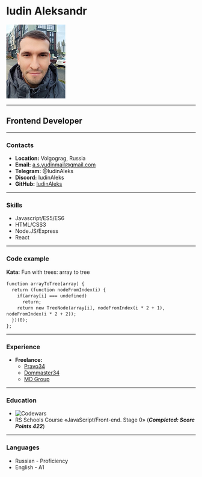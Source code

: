 # Iudin Aleksandr

![avatar](/img/avatar.jpg "Аватар")
***

## Frontend Developer

***

### Contacts

* **Location:** Volgograg, Russia
* **Email:** a.s.yudinmail@gmail.com
* **Telegram:** @IudinAleks
* **Discord:** IudinAleks
* **GitHub:** [IudinAleks](https://github.com/IudinAleks "GitHub")

***

### Skills

 * Javascript/ES5/ES6
 * HTML/CSS3
 * Node.JS/Express
 * React 

***

### Code example

**Kata:** Fun with trees: array to tree

```
function arrayToTree(array) {
  return (function nodeFromIndex(i) {
    if(array[i] === undefined)
      return;
    return new TreeNode(array[i], nodeFromIndex(i * 2 + 1), nodeFromIndex(i * 2 + 2));
  })(0);
};
```

***

### Experience

* **Freelance:**
    + [Pravo34](https://www.pravo34.ru/ "Pravo34")
    + [Dommaster34](https://dommaster34.ru/ "dommaster34")
    + [MD Group](https://zav.demetra.bz/ "MD Group")

***

### Education

* ![Codewars](https://www.codewars.com/users/IudinAleks/badges/small "Codewars")
* RS Schools Course «JavaScript/Front-end. Stage 0» (***Completed: Score Points 422***)

***

### Languages

* Russian - Proficiency
* English - A1